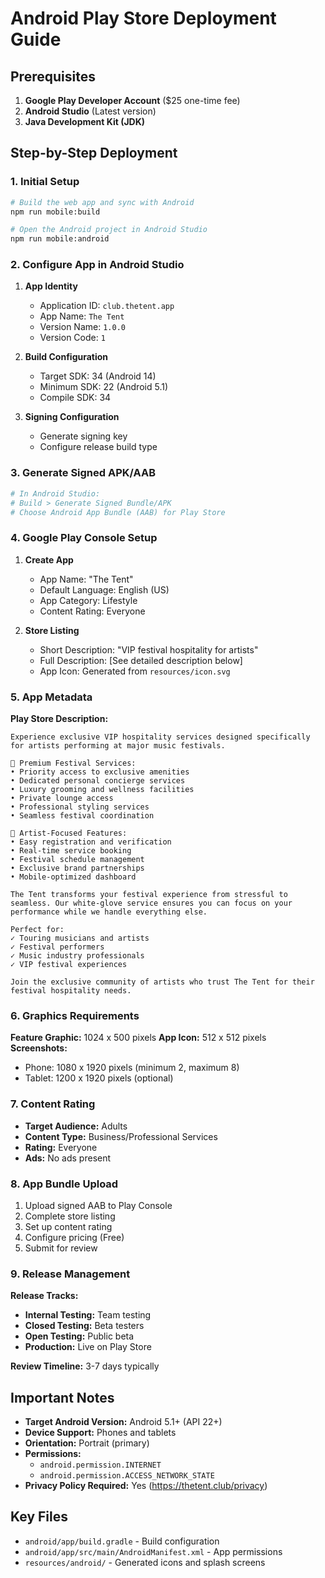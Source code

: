 # Android Play Store Deployment Guide

## Prerequisites

1. **Google Play Developer Account** ($25 one-time fee)
2. **Android Studio** (Latest version)
3. **Java Development Kit (JDK)**

## Step-by-Step Deployment

### 1. Initial Setup

```bash
# Build the web app and sync with Android
npm run mobile:build

# Open the Android project in Android Studio
npm run mobile:android
```

### 2. Configure App in Android Studio

1. **App Identity**

   - Application ID: `club.thetent.app`
   - App Name: `The Tent`
   - Version Name: `1.0.0`
   - Version Code: `1`

2. **Build Configuration**

   - Target SDK: 34 (Android 14)
   - Minimum SDK: 22 (Android 5.1)
   - Compile SDK: 34

3. **Signing Configuration**
   - Generate signing key
   - Configure release build type

### 3. Generate Signed APK/AAB

```bash
# In Android Studio:
# Build > Generate Signed Bundle/APK
# Choose Android App Bundle (AAB) for Play Store
```

### 4. Google Play Console Setup

1. **Create App**

   - App Name: "The Tent"
   - Default Language: English (US)
   - App Category: Lifestyle
   - Content Rating: Everyone

2. **Store Listing**
   - Short Description: "VIP festival hospitality for artists"
   - Full Description: [See detailed description below]
   - App Icon: Generated from `resources/icon.svg`

### 5. App Metadata

**Play Store Description:**

```
Experience exclusive VIP hospitality services designed specifically for artists performing at major music festivals.

🎪 Premium Festival Services:
• Priority access to exclusive amenities
• Dedicated personal concierge services
• Luxury grooming and wellness facilities
• Private lounge access
• Professional styling services
• Seamless festival coordination

🎵 Artist-Focused Features:
• Easy registration and verification
• Real-time service booking
• Festival schedule management
• Exclusive brand partnerships
• Mobile-optimized dashboard

The Tent transforms your festival experience from stressful to seamless. Our white-glove service ensures you can focus on your performance while we handle everything else.

Perfect for:
✓ Touring musicians and artists
✓ Festival performers
✓ Music industry professionals
✓ VIP festival experiences

Join the exclusive community of artists who trust The Tent for their festival hospitality needs.
```

### 6. Graphics Requirements

**Feature Graphic:** 1024 x 500 pixels
**App Icon:** 512 x 512 pixels
**Screenshots:**

- Phone: 1080 x 1920 pixels (minimum 2, maximum 8)
- Tablet: 1200 x 1920 pixels (optional)

### 7. Content Rating

- **Target Audience:** Adults
- **Content Type:** Business/Professional Services
- **Rating:** Everyone
- **Ads:** No ads present

### 8. App Bundle Upload

1. Upload signed AAB to Play Console
2. Complete store listing
3. Set up content rating
4. Configure pricing (Free)
5. Submit for review

### 9. Release Management

**Release Tracks:**

- **Internal Testing:** Team testing
- **Closed Testing:** Beta testers
- **Open Testing:** Public beta
- **Production:** Live on Play Store

**Review Timeline:** 3-7 days typically

## Important Notes

- **Target Android Version:** Android 5.1+ (API 22+)
- **Device Support:** Phones and tablets
- **Orientation:** Portrait (primary)
- **Permissions:**
  - `android.permission.INTERNET`
  - `android.permission.ACCESS_NETWORK_STATE`
- **Privacy Policy Required:** Yes (https://thetent.club/privacy)

## Key Files

- `android/app/build.gradle` - Build configuration
- `android/app/src/main/AndroidManifest.xml` - App permissions
- `resources/android/` - Generated icons and splash screens
